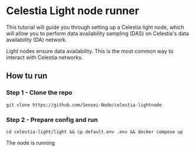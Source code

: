 # Celestia Light node runner

This tutorial will guide you through setting up a Celestia light node, which will allow you to perform data availability sampling (DAS) on Celestia's data availability (DA) network.

Light nodes ensure data availability. This is the most common way to interact with Celestia networks.

## How tu run

### Step 1 - Clone the repo 

``` git clone https://github.com/Sensei-Node/celestia-lightnode ```

### Step 2 - Prepare config and run

```
cd celestia-light/light && cp default.env .env && docker compose up
```

The node is running



